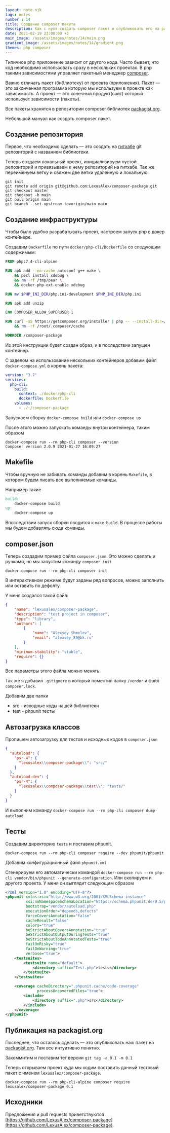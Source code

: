 ```yaml
---
layout: note.njk
tags: notes
number : 14
title: Создание composer пакета
description: Как с нуля создать composer пакет и опубликовать его на packagist.org
date: 2021-02-19 23:00:00 +3
main_image: /assets/images/notes/14/main.png
gradient_image: /assets/images/notes/14/gradient.png
themes: php composer
---
```


Типичное php приложение зависит от другого кода. 
Часто бывает, что код необходимо использовать сразу в нескольких проектах. 
В php такими зависимостями управляет пакетный менеджер [composer](https://getcomposer.org/).

Важно отличать пакет (библиотеку) от проекта (приложения). Пакет — это законченная программа которую мы используем в проекте как зависимость. 
А проект — это конечный продукт(сайт) который использует зависимости (пакеты).

Все пакеты хранятся в репозитории composer библиотек [packagist.org](packagist.org).

Небольшой мануал как создать composer пакет.

## Создание репозитория

Первое, что необходимо сделать — это создать на [гитхабе](https://github.com) git репозиторий с названием библиотеки.

Теперь создаем локальный проект, инициализируем пустой репозиторий и привязываем к нему репозиторий на гитхабе.
Так же переименуем ветку и свяжем две ветки удаленную и локальную.

```shell
git init
git remote add origin git@github.com:LexusAlex/composer-package.git
git checkout master
git checkout -b main
git pull origin main
git branch --set-upstream-to=origin/main main
```

## Создание инфраструктуры

Чтобы было удобно разрабатывать проект, настроем запуск php в докер контейнере.

Создадим `Dockerfile` по пути `docker/php-cli/Dockerfile` со следующим содержимым:

```dockerfile
FROM php:7.4-cli-alpine

RUN apk add --no-cache autoconf g++ make \
    && pecl install xdebug \
    && rm -rf /tmp/pear \
    && docker-php-ext-enable xdebug

RUN mv $PHP_INI_DIR/php.ini-development $PHP_INI_DIR/php.ini

RUN apk add unzip

ENV COMPOSER_ALLOW_SUPERUSER 1

RUN curl -sS https://getcomposer.org/installer | php -- --install-dir=/bin --filename=composer --quiet \
    && rm -rf /root/.composer/cache

WORKDIR /composer-package
```
Из этой инструкции будет создан образ, и в последствии запущен контейнер.

С заделом на использование нескольких контейнеров добавим файл `docker-compose.yml` в корень пакета:

```yaml
version: "3.7"
services:
  php-cli:
    build:
      context: ./docker/php-cli
      dockerfile: Dockerfile
    volumes:
      - ./:/composer-package
```

Запускаем сборку `docker-compose build` или `docker-compose up`

После этого можно запускать команды внутри контейнера, таким образом

```shell
docker-compose run --rm php-cli composer --version
Composer version 2.0.9 2021-01-27 16:09:27
```

## Makefile

Чтобы вручную не забивать команды добавим в корень `Makefile`, в котором будем писать все выполняемые команды.

Например такие

```makefile
build:
	docker-compose build
up:
	docker-compose up
```

Впоследствии запуск сборки сводится к `make build`. В процессе работы мы будем добавлять сюда команды.

## composer.json

Теперь создадим пример файла `composer.json`. Это можно сделать и ручками, но мы запустим команду `composer init`

```shell
docker-compose run --rm php-cli composer init
```

В интерактивном режиме будут заданы ряд вопросов, можно заполнить или оставить по дефолту.

У меня создался такой файл:

```json
{
    "name": "lexusalex/composer-package",
    "description": "test project in composer",
    "type": "library",
    "authors": [
        {
            "name": "Alexsey Shmelev",
            "email": "alexsey_89@bk.ru"
        }
    ],
    "minimum-stability": "stable",
    "require": {}
}
```

Все параметры этого файла можно менять.

Так же я добавил `.gitignore` в который поместил папку `/vendor` и файл `composer.lock`.

Добавим две папки

- src - исходные коды нашей библиотеки
- test - phpunit тесты

## Автозагрузка классов

Пропишем автозагрузку для тестов и исходных кодов в `composer.json`

```json
{
  "autoload": {
    "psr-4": {
      "lexusalex\\composer-package\\": "src/"
    }
  },
  "autoload-dev": {
    "psr-4": {
      "lexusalex\\composer-package\\test\\": "tests/"
    }
  }
}
```
И выполним команду  `docker-compose run --rm php-cli composer dump-autoload`.

## Тесты

Создадим директорию `tests` и поставим phpunit.

```shell
docker-compose run --rm php-cli composer require --dev phpunit/phpunit
```

Добавим конфигурационный файл `phpunit.xml`

Сгенерируем его автоматически командой `docker-compose run --rm php-cli vendor/bin/phpunit --generate-configuration`.
Или скопируем и другого проекта.
У меня он выглядит следующим образом

```xml
<?xml version="1.0" encoding="UTF-8"?>
<phpunit xmlns:xsi="http://www.w3.org/2001/XMLSchema-instance"
         xsi:noNamespaceSchemaLocation="https://schema.phpunit.de/9.5/phpunit.xsd"
         bootstrap="vendor/autoload.php"
         executionOrder="depends,defects"
         forceCoversAnnotation="false"
         cacheResult="false"
         colors="true"
         beStrictAboutCoversAnnotation="true"
         beStrictAboutOutputDuringTests="true"
         beStrictAboutTodoAnnotatedTests="true"
         failOnRisky="true"
         failOnWarning="true"
         verbose="true">
    <testsuites>
        <testsuite name="default">
            <directory suffix="Test.php">tests</directory>
        </testsuite>
    </testsuites>

    <coverage cacheDirectory=".phpunit.cache/code-coverage"
              processUncoveredFiles="true">
        <include>
            <directory suffix=".php">src</directory>
        </include>
    </coverage>
</phpunit>
```

## Публикация на packagist.org

Последнее, что осталось сделать — это опубликовать наш пакет на [packagist.org](packagist.org).
Там все интуитивно понятно.

Закоммитим и поставим тег версии `git tag -a 0.1 -m 0.1`

Теперь открываем проект куда мы ходим поставить данный тестовый пакет с именем `lexusalex/composer-package`.

```shell
docker-compose run --rm php-cli-alpine composer require lexusalex/composer-package 0.1
```

## Исходники

Предложения и pull requests приветствуются [https://github.com/LexusAlex/composer-package](https://github.com/LexusAlex/composer-package).